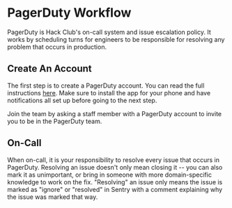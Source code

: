 # PagerDuty Workflow

PagerDuty is Hack Club's on-call system and issue escalation policy. It works by scheduling turns for engineers to be responsible for resolving any problem that occurs in production.

## Create An Account

The first step is to create a PagerDuty account. You can read the full instructions [here][pagerduty_create_account].
Make sure to install the app for your phone and have notifications all set up before going to the next step.

Join the team by asking a staff member with a PagerDuty account to invite you to be in the PagerDuty team.

[pagerduty_create_account]: https://support.pagerduty.com/hc/en-us/articles/202828690-PagerDuty-Quick-Start-Guide#userprofile

## On-Call

When on-call, it is your responsibility to resolve every issue that occurs in PagerDuty. Resolving an issue doesn't only mean closing it -- you can also mark it as unimportant, or bring in someone with more domain-specific knowledge to work on the fix. "Resolving" an issue only means the issue is marked as "ignore" or "resolved" in Sentry with a comment explaining why the issue was marked that way.
